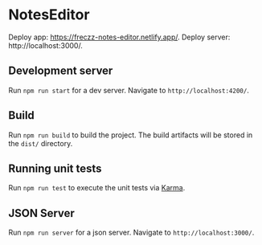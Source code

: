 # NotesEditor

Deploy app: https://freczz-notes-editor.netlify.app/.
Deploy server: http://localhost:3000/.

## Development server

Run `npm run start` for a dev server. Navigate to `http://localhost:4200/`.

## Build

Run `npm run build` to build the project. The build artifacts will be stored in the `dist/` directory.

## Running unit tests

Run `npm run test` to execute the unit tests via [Karma](https://karma-runner.github.io).

## JSON Server

Run `npm run server` for a json server. Navigate to `http://localhost:3000/`.
